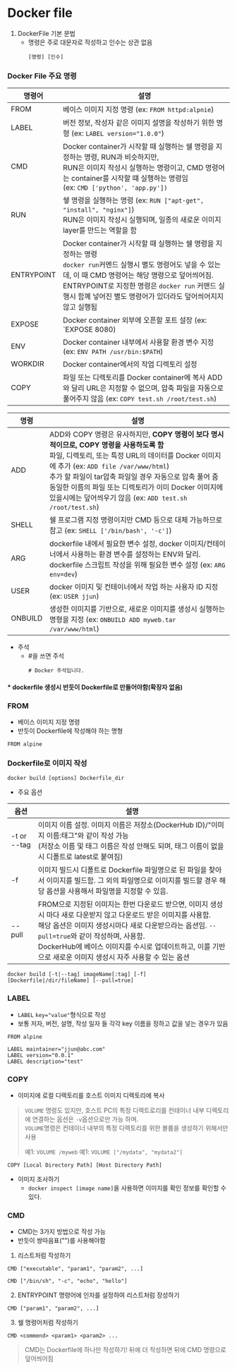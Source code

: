 # Docker file

1. DockerFile 기본 문법
    - 명령은 주로 대문자로 작성하고 인수는 상관 없음
         ```Docker
         [명령] [인수]
         ```

### Docker File 주요 명령

| 명령어        | 설명                                                                                                                                                                                                |
|------------|---------------------------------------------------------------------------------------------------------------------------------------------------------------------------------------------------|
| FROM       | 베이스 이미지 지정 명령 (ex: `FROM httpd:alpnie`)                                                                                                                                                           |
| LABEL      | 버전 정보, 작성자 같은 이미지 설명을 작성하기 위한 명형 (ex: `LABEL version="1.0.0"`)                                                                                                                                    |
| CMD        | Docker container가 시작할 때 실행하는 쉘 명령을 지정하는 명령, RUN과 비슷하지만,</br> RUN은 이미지 작성시 실행하는 명령이고, CMD 명령어는 container를 시작할 떄 실행하는 명령임</br> (ex: `CMD ['python', 'app.py'])`                                     |
| RUN        | 쉫 명령을 실행하는 명령 (ex: `RUN ["apt-get", "install", "nginx"]`) </br> RUN은 이미지 작성시 실행되며, 일종의 새로운 이미지 layer를 만드는 역할을 함                                                                                   |
| ENTRYPOINT | Docker container가 시작할 때 실행하는 쉘 명령을 지정하는 명령</br> `docker run`커멘드 실행시 별도 명령어도 넣을 수 있는데, 이 때 CMD 명령어는 해당 명령으로 덮어씌어짐.</br> ENTRYPOINT로 지정한 명령은 `docker run` 커맨드 실행시 함꼐 넣어진 별도 명령어가 있더라도 덮어씌어지지 않고 실행됨 |
| EXPOSE     | Docker container 외부에 오픈할 포트 설장 (ex: `EXPOSE 8080)                                                                                                                                                 |
| ENV        | Docker container 내부에서 사용할 환경 변수 지정 (ex: `ENV PATH /usr/bin:$PATH`)                                                                                                                                |
| WORKDIR    | Docker container에서의 작업 디렉토리 설정                                                                                                                                                                    |
| COPY       | 파일 또는 디렉토리를 Docker container에 복사 ADD 와 달리 URL은 지정할 수 없으며, 압축 파일을 자동으로 풀어주지 않음 (ex: `COPY test.sh /root/test.sh`)                                                                                  |

| 명령      | 설명                                                                                                                                                                                                                                                                             |
|---------|--------------------------------------------------------------------------------------------------------------------------------------------------------------------------------------------------------------------------------------------------------------------------------|
| ADD     | ADD와 COPY 명령은 유사하지만, <b>COPY 명령이 보다 명시적이므로, COPY 명령을 사용하도록 함</b></br> 파일, 디렉토리, 또는 특정 URL의 데이터를 Docker 이미지에 추가 (ex: `ADD file /var/www/html`)</br> 추가 할 파일이 tar압축 파일일 경우 자동으로 압축 풀어 줌</br> 동일한 이름의 파일 또는 디렉토리가 이미 Docker 이미지에 있을시에는 덮어씌우기 않음 (ex: `ADD test.sh /root/test.sh`) |
| SHELL   | 쉘 프로그램 지정 명령이지만 CMD 등으로 대체 가능하므로 참고 (ex: `SHELL ['/bin/bash', '-c']`)                                                                                                                                                                                                          |
| ARG     | dockerfile 내에서 필요한 변수 설정, docker 이미지/컨테이너에서 사용하는 환경 변수를 설정하는 ENV와 달리. dockerfile 스크립트 작성을 위해 필요한 변수 설정 (ex: `ARG env=dev`)                                                                                                                                                     |
| USER    | docker 이미지 및 컨테이너에서 작업 하는 사용자 ID 지정 (ex: `USER jjun`)                                                                                                                                                                                                                          |
| ONBUILD | 생성한 이미지를 기반으로, 새로운 이미지를 생성시 실행하는 명형을 지정 (ex: `ONBUILD ADD myweb.tar /var/www/html`)                                                                                                                                                                                            |

- 주석
    - #을 쓰면 주석
      ```Docker
      # Docker 주석입니다.
      ```

####  * dockerfile 생성시 반듯이 Dockerfile로 만들어야함(확장자 없음)

### FROM

- 베이스 이미지 지정 명령
- 반듯이 Dockerfile에 작성해야 하는 명형

```Docker
FROM alpine
```

### Dockerfile로 이미지 작성

```Docker
docker build [options] Dockerfile_dir
```

- 주요 옵션

| 옵션          | 설명                                                                                                                                                                                                             |
|-------------|----------------------------------------------------------------------------------------------------------------------------------------------------------------------------------------------------------------|
| -t or --tag | 이미지 이름 설정. 이미지 이름은 저장소(DockerHub ID)/"이미지 이름:태그"와 같이 작성 가능</br>(저장소 이름 및 태그 이름은 작성 안해도 되며, 태그 이름이 없을 시 디폴트로 latest로 붙여짐)                                                                                       |
| -f          | 이미지 빌드시 디폴트로 Dockerfile 파일명으로 된 파일을 찾아서 이미지를 빌드함. 그 외의 파일명으로 이미지를 빌드할 경우 해당 옵션을 사용해서 파일명을 지정할 수 있음.                                                                                                            |
| --pull      | FROM으로 지정된 이미지는 한번 다운로드 받으면, 이미지 생성시 마다 새로 다운받지 않고 다운로드 받은 이미지를 사용함.</br> 해당 옵션은 이미지 생성시마다 새로 다운받으라는 옵션임. `--pull=true`와 같이 작성하며, 사용함.</br> DockerHub에 베이스 이미지를 수시로 업데이트하고, 이를 기반으로 새로운 이미지 생성시 자주 사용할 수 있는 옵션 |

```Docker
docker build [-t|--tag] imageName[:tag] [-f] [Dockerfile|/dir/fileName] [--pull=true]
```

### LABEL

- `LABEL` `key="value"`형식으로 작성
- 보통 저자, 버전, 설명, 작성 일자 들 각각 key 이름을 정하고 값을 넣는 경우가 있음
```Docker
FROM alpine

LABEL maintainer="jjun@abc.com"
LABEL version="0.0.1"
LABEL description="test"
```

### COPY
- 이미지에 로컬 디렉토리를 호스트 이미지 디렉토리에 복사
> `VOLUME` 명령도 있지만, 호스트 PC의 특정 디렉트로리를 컨테이너 내부 디렉토리에 연결하는 옵션은 `-v`옵션으로만 가능 하며.</br> `VOLUME`명령은 컨테이너 내부의 특정 디렉토리를 위한 볼륨을 생성하기 위해서만 사용
> 
> 예1: `VOLUME /myweb`
> 예1: `VOLUME ["/mydata", "mydata2"]`

```Docker
COPY [Local Directory Path] [Host Directory Path]
```
- 이미지 조사하기
  - `docker inspect [image name]`을 사용하면 이미지를 확인 정보를 확인할 수 있다.


### CMD
- CMD는 3가지 방법으로 작성 가능
- 반듯이 쌍따음표("")를 사용해야함

1. 리스트처럼 작성하기

````Docker
CMD ["executable", "param1", "param2", ...]

CMD ["/bin/sh", "-c", "echo", "hello"]
````
2. ENTRYPOINT 명령어에 인자를 설정하여 리스트처럼 장성하기

```Docker
CMD ["param1", "param2", ...]
```

3. 쉘 명령어처럼 작성하기

```Docker
CMD <commend> <param1> <param2> ...
```

> CMD는 Dockerfile에 하나만 작성하기! 뒤에 더 작성하면 뒤에 CMD 명령으로 덮어씌어짐